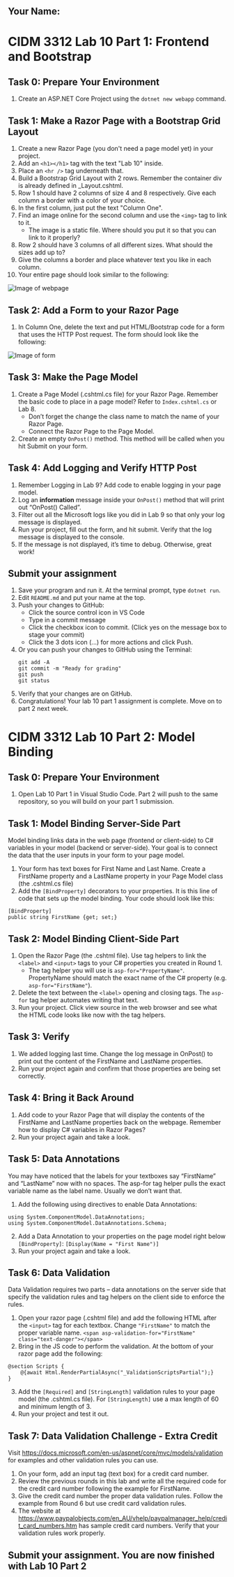 ## Your Name:


# CIDM 3312 Lab 10 Part 1: Frontend and Bootstrap

## Task 0: Prepare Your Environment

1. Create an ASP.NET Core Project using the `dotnet new webapp` command.

## Task 1: Make a Razor Page with a Bootstrap Grid Layout

1. Create a new Razor Page (you don't need a page model yet) in your project.
2. Add an `<h1></h1>` tag with the text "Lab 10" inside.
3. Place an `<hr />` tag underneath that.
4. Build a Bootstrap Grid Layout with 2 rows. Remember the container div is already defined in _Layout.cshtml.
5. Row 1 should have 2 columns of size 4 and 8 respectively. Give each column a border with a color of your choice.
6. In the first column, just put the text "Column One".
7. Find an image online for the second column and use the `<img>` tag to link to it.
    * The image is a static file. Where should you put it so that you can link to it properly?
8. Row 2 should have 3 columns of all different sizes. What should the sizes add up to?
9. Give the columns a border and place whatever text you like in each column. 
10. Your entire page should look similar to the following:

![Image of webpage](https://i.imgur.com/yGDMTOs.png)

## Task 2: Add a Form to your Razor Page
1. In Column One, delete the text and put HTML/Bootstrap code for a form that uses the HTTP Post request. The form should look like the following:

![Image of form](https://i.imgur.com/KzfnP33.png)

## Task 3: Make the Page Model 
1.	Create a Page Model (.cshtml.cs file) for your Razor Page. Remember the basic code to place in a page model? Refer to `Index.cshtml.cs` or Lab 8.
      * Don’t forget the change the class name to match the name of your Razor Page.
      * Connect the Razor Page to the Page Model. 
2. Create an empty `OnPost()` method. This method will be called when you hit Submit on your form.

## Task 4: Add Logging and Verify HTTP Post
1.	Remember Logging in Lab 9? Add code to enable logging in your page model.
2.	Log an **information** message inside your `OnPost()` method that will print out “OnPost() Called”.
3.	Filter out all the Microsoft logs like you did in Lab 9 so that only your log message is displayed.
4.	Run your project, fill out the form, and hit submit. Verify that the log message is displayed to the console.
5.	If the message is not displayed, it’s time to debug. Otherwise, great work!

## Submit your assignment
1. Save your program and run it. At the terminal prompt, type `dotnet run`.
2. Edit `README.md` and put your name at the top.
3. Push your changes to GitHub:
    - Click the source control icon in VS Code
    - Type in a commit message
    - Click the checkbox icon to commit. (Click yes on the message box to stage your commit)
    - Click the 3 dots icon (...) for more actions and click Push.
4. Or you can push your changes to GitHub using the Terminal:
    ```
    git add -A
    git commit -m "Ready for grading"
    git push
    git status
    ```
5. Verify that your changes are on GitHub.
6. Congratulations! Your lab 10 part 1 assignment is complete. Move on to part 2 next week.


# CIDM 3312 Lab 10 Part 2: Model Binding

## Task 0: Prepare Your Environment

1. Open Lab 10 Part 1 in Visual Studio Code. Part 2 will push to the same repository, so you will build on your part 1 submission.

## Task 1: Model Binding Server-Side Part
Model binding links data in the web page (frontend or client-side) to C# variables in your model (backend or server-side). Your goal is to connect the data that the user inputs in your form to your page model.

1.	Your form has text boxes for First Name and Last Name. Create a FirstName property and a LastName property in your Page Model class (the .cshtml.cs file)
2.	Add the `[BindProperty]` decorators to your properties. It is this line of code that sets up the model binding. Your code should look like this:

```
[BindProperty]
public string FirstName {get; set;}
```

## Task 2: Model Binding Client-Side Part
1.	Open the Razor Page (the .cshtml file). Use tag helpers to link the `<label>` and `<input>` tags to your C# properties you created in Round 1.
      * The tag helper you will use is `asp-for="PropertyName"`. PropertyName should match the exact name of the C# property  (e.g. `asp-for="FirstName"`).
2.	Delete the text between the `<label>` opening and closing tags. The `asp-for` tag helper automates writing that text.
3.	Run your project. Click view source in the web browser and see what the HTML code looks like now with the tag helpers.

## Task 3: Verify
1.	We added logging last time. Change the log message in OnPost() to print out the content of the FirstName and LastName properties.
2.	Run your project again and confirm that those properties are being set correctly.

## Task 4: Bring it Back Around
1.	Add code to your Razor Page that will display the contents of the FirstName and LastName properties back on the webpage. Remember how to display C# variables in Razor Pages?
2.	Run your project again and take a look.

## Task 5: Data Annotations
You may have noticed that the labels for your textboxes say “FirstName” and “LastName” now with no spaces. The asp-for tag helper pulls the exact variable name as the label name. Usually we don’t want that.

1.	Add the following using directives to enable Data Annotations: 
```
using System.ComponentModel.DataAnnotations;
using System.ComponentModel.DataAnnotations.Schema;
```
2.	Add a Data Annotation to your properties on the page model right below `[BindProperty]`:
`[Display(Name = "First Name")]`
3.	Run your project again and take a look.

## Task 6: Data Validation
Data Validation requires two parts – data annotations on the server side that specify the validation rules and tag helpers on the client side to enforce the rules.

1.	Open your razor page (.cshtml file) and add the following HTML after the `<input>` tag for each textbox. Change `"FirstName"` to match the proper variable name.
`<span asp-validation-for="FirstName" class="text-danger"></span>`
2.	Bring in the JS code to perform the validation. At the bottom of your razor page add the following:
```
@section Scripts {
    @{await Html.RenderPartialAsync("_ValidationScriptsPartial");}
}
```
3.	Add the `[Required]` and `[StringLength]` validation rules to your page model (the .cshtml.cs file). For `[StringLength]` use a max length of 60 and minimum length of 3.
4.	Run your project and test it out.

## Task 7: Data Validation Challenge - Extra Credit
Visit https://docs.microsoft.com/en-us/aspnet/core/mvc/models/validation for examples and other validation rules you can use.

1.	On your form, add an input tag (text box) for a credit card number.
2.	Review the previous rounds in this lab and write all the required code for the credit card number following the example for FirstName. 
3.	Give the credit card number the proper data validation rules. Follow the example from Round 6 but use credit card validation rules.
4.	The website at https://www.paypalobjects.com/en_AU/vhelp/paypalmanager_help/credit_card_numbers.htm 
has sample credit card numbers. Verify that your validation rules work properly.

## Submit your assignment. You are now finished with Lab 10 Part 2

